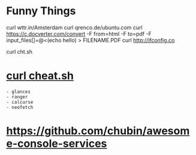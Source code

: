 # Funny Things

curl wttr.in/Amsterdam
curl qrenco.de/ubuntu.com
curl https://c.docverter.com/convert -F from=html -F to=pdf -F input_files[]=@<(echo hello) > FILENAME.PDF
curl http://ifconfig.co

curl cht.sh

# [curl cheat.sh](https://www.fosslinux.com/21733/6-essential-command-line-utilities-every-linux-user-should-know.htm)
    - glances
    - ranger
    - calcurse
    - neofetch

# https://github.com/chubin/awesome-console-services